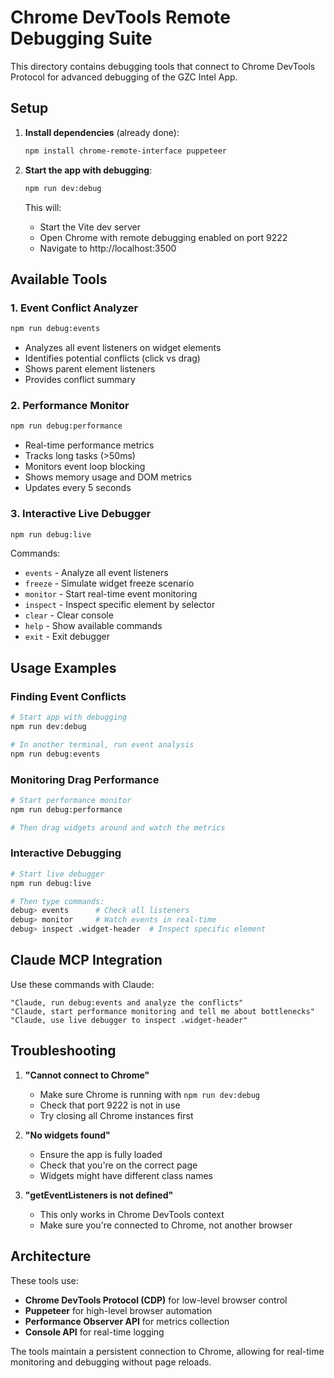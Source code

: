 # Chrome DevTools Remote Debugging Suite

This directory contains debugging tools that connect to Chrome DevTools Protocol for advanced debugging of the GZC Intel App.

## Setup

1. **Install dependencies** (already done):
   ```bash
   npm install chrome-remote-interface puppeteer
   ```

2. **Start the app with debugging**:
   ```bash
   npm run dev:debug
   ```
   This will:
   - Start the Vite dev server
   - Open Chrome with remote debugging enabled on port 9222
   - Navigate to http://localhost:3500

## Available Tools

### 1. Event Conflict Analyzer
```bash
npm run debug:events
```
- Analyzes all event listeners on widget elements
- Identifies potential conflicts (click vs drag)
- Shows parent element listeners
- Provides conflict summary

### 2. Performance Monitor
```bash
npm run debug:performance
```
- Real-time performance metrics
- Tracks long tasks (>50ms)
- Monitors event loop blocking
- Shows memory usage and DOM metrics
- Updates every 5 seconds

### 3. Interactive Live Debugger
```bash
npm run debug:live
```
Commands:
- `events` - Analyze all event listeners
- `freeze` - Simulate widget freeze scenario
- `monitor` - Start real-time event monitoring
- `inspect` - Inspect specific element by selector
- `clear` - Clear console
- `help` - Show available commands
- `exit` - Exit debugger

## Usage Examples

### Finding Event Conflicts
```bash
# Start app with debugging
npm run dev:debug

# In another terminal, run event analysis
npm run debug:events
```

### Monitoring Drag Performance
```bash
# Start performance monitor
npm run debug:performance

# Then drag widgets around and watch the metrics
```

### Interactive Debugging
```bash
# Start live debugger
npm run debug:live

# Then type commands:
debug> events      # Check all listeners
debug> monitor     # Watch events in real-time
debug> inspect .widget-header  # Inspect specific element
```

## Claude MCP Integration

Use these commands with Claude:
```
"Claude, run debug:events and analyze the conflicts"
"Claude, start performance monitoring and tell me about bottlenecks"
"Claude, use live debugger to inspect .widget-header"
```

## Troubleshooting

1. **"Cannot connect to Chrome"**
   - Make sure Chrome is running with `npm run dev:debug`
   - Check that port 9222 is not in use
   - Try closing all Chrome instances first

2. **"No widgets found"**
   - Ensure the app is fully loaded
   - Check that you're on the correct page
   - Widgets might have different class names

3. **"getEventListeners is not defined"**
   - This only works in Chrome DevTools context
   - Make sure you're connected to Chrome, not another browser

## Architecture

These tools use:
- **Chrome DevTools Protocol (CDP)** for low-level browser control
- **Puppeteer** for high-level browser automation
- **Performance Observer API** for metrics collection
- **Console API** for real-time logging

The tools maintain a persistent connection to Chrome, allowing for real-time monitoring and debugging without page reloads.
